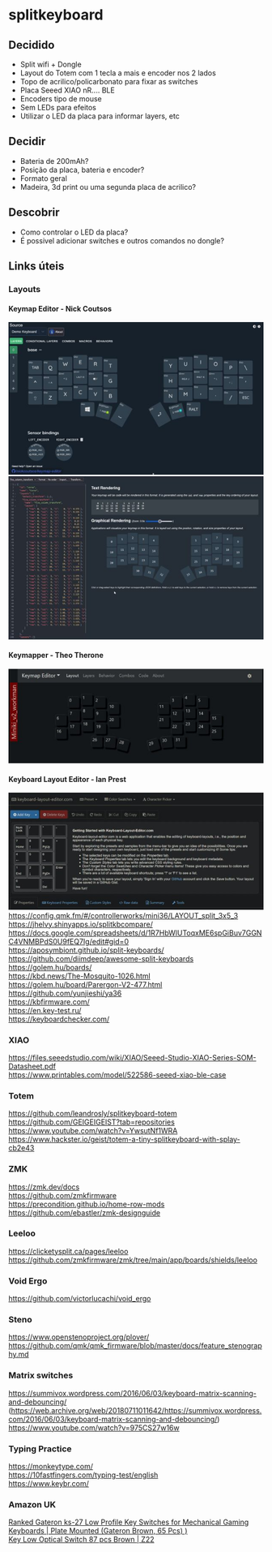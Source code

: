 # splitkeyboard

## Decidido
- Split wifi + Dongle
- Layout do Totem com 1 tecla a mais e encoder nos 2 lados
- Topo de acrilico/policarbonato para fixar as switches
- Placa Seeed XIAO nR.... BLE
- Encoders tipo de mouse
- Sem LEDs para efeitos
- Utilizar o LED da placa para informar layers, etc

## Decidir
- Bateria de 200mAh?
- Posição da placa, bateria e encoder?
- Formato geral
- Madeira, 3d print ou uma segunda placa de acrilico?

## Descobrir
- Como controlar o LED da placa?
- É possivel adicionar switches e outros comandos no dongle?

## Links úteis
### Layouts
#### Keymap Editor - Nick Coutsos
[![imagem keymap editor](imagens/readme-app-keymap-editor.jpg)](https://nickcoutsos.github.io/keymap-editor/)  
[![imagem keymap layout tools](imagens/readme-app-keymap-layout-tools.jpg)](https://nickcoutsos.github.io/keymap-layout-tools/)
#### Keymapper - Theo Therone
[![imagem keymapper](imagens/readme-app-keymapper.jpg)](https://www.keymapper.dev/layout)  
#### Keyboard Layout Editor - Ian Prest
[![imagem keymapper](imagens/readme-app-keyboard-layout-editor.jpg)](http://www.keyboard-layout-editor.com/)  
https://config.qmk.fm/#/controllerworks/mini36/LAYOUT_split_3x5_3  
https://jhelvy.shinyapps.io/splitkbcompare/  
https://docs.google.com/spreadsheets/d/1R7HbWlUToqxME6spGiBuv7GGNC4VNMBPdS0U9fEQ7Ig/edit#gid=0  
https://aposymbiont.github.io/split-keyboards/  
https://github.com/diimdeep/awesome-split-keyboards  
https://golem.hu/boards/  
https://kbd.news/The-Mosquito-1026.html  
https://golem.hu/board/Parergon-V2-477.html  
https://github.com/yunjieshi/ya36  
https://kbfirmware.com/  
https://en.key-test.ru/  
https://keyboardchecker.com/  

### XIAO
https://files.seeedstudio.com/wiki/XIAO/Seeed-Studio-XIAO-Series-SOM-Datasheet.pdf  
https://www.printables.com/model/522586-seeed-xiao-ble-case  

### Totem
https://github.com/leandrosly/splitkeyboard-totem  
https://github.com/GEIGEIGEIST?tab=repositories  
https://www.youtube.com/watch?v=YwsutNf1WRA  
https://www.hackster.io/geist/totem-a-tiny-splitkeyboard-with-splay-cb2e43  

### ZMK
https://zmk.dev/docs  
https://github.com/zmkfirmware  
https://precondition.github.io/home-row-mods  
https://github.com/ebastler/zmk-designguide  

### Leeloo
https://clicketysplit.ca/pages/leeloo  
https://github.com/zmkfirmware/zmk/tree/main/app/boards/shields/leeloo  

### Void Ergo
https://github.com/victorlucachi/void_ergo  

### Steno
https://www.openstenoproject.org/plover/  
https://github.com/qmk/qmk_firmware/blob/master/docs/feature_stenography.md  

### Matrix switches
https://summivox.wordpress.com/2016/06/03/keyboard-matrix-scanning-and-debouncing/  
(https://web.archive.org/web/20180711011642/https://summivox.wordpress.com/2016/06/03/keyboard-matrix-scanning-and-debouncing/)  
https://www.youtube.com/watch?v=975CS27w16w  

### Typing Practice
https://monkeytype.com/  
https://10fastfingers.com/typing-test/english  
https://www.keybr.com/  

### Amazon UK
[Ranked Gateron ks-27 Low Profile Key Switches for Mechanical Gaming Keyboards | Plate Mounted (Gateron Brown, 65 Pcs) )](https://www.amazon.co.uk/Gateron-ks-27-Switches-Mechanical-Keyboards/dp/B09WYJC2GY/ref=sr_1_20?crid=24QOBAFE4WPQ2&keywords=mechanical%2Bswitches&qid=1698319714&sprefix=mechanical%2Bswitches%2Caps%2C301&sr=8-20&th=1)  
[Key Low Optical Switch 87 pcs Brown | Z22](https://www.amazon.co.uk/Keychron-Low-Profile-Optical-Orange-Switch/dp/B09F94YH4D/ref=sr_1_19?crid=F07CZDDULZZW&keywords=low%2Bprofile%2Bswitch&qid=1698321583&sprefix=low%2Bprofile%2Bswit%2Caps%2C366&sr=8-19&th=1)  
